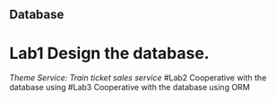## Database
# Lab1 Design the database.
*Theme Service: Train ticket sales service*
#Lab2 Cooperative with the database using
#Lab3 Cooperative with the database using ORM
